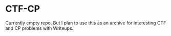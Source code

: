 # CTF-CP
Currently empty repo. But I plan to use this as an archive for interesting CTF and CP problems with Writeups.

